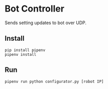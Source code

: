 # Bot Controller

Sends setting updates to bot over UDP.

## Install

    pip install pipenv
    pipenv install

## Run

    pipenv run python configurator.py [robot IP]
